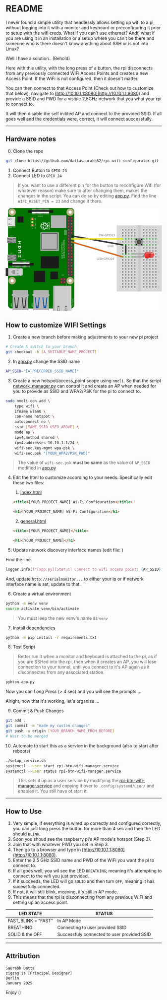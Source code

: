 # README

I never found a simple utility that headlessly allows setting up wifi to a pi, without logging into it with a monitor and keyboard or preconfiguring it prior to setup with the wifi creds. What if you can't use ethernet? Andf, what if you are using it in an installation or a setup where you can't be there and someone who is there doesn't know anything about SSH or is not into Linux? 

Well I have a solution.. (Behold)

Here with this utility, with the long press of a button, the rpi disconnects from any previously connected WiFi Access Points and creates a new Access Point. If the WiFi is not configured, then it doesn't matter. 

You can then connect to that Access Point (Check out how to customize that below), navigate to [http://10.10.1.1:8080](http://10.10.1.1:8080) and provide a SSID and PWD for a visible 2.5GHz network that you what your rpi to connect to. 

It will then disable the self initited AP and connect to the provided SSID. If all goes well and the credentials were, correct, it will connect successfully.

---

## Hardware notes

0. Clone the repo

```bash
git clone https://github.com/dattasaurabh82/rpi-wifi-configurator.git
```

1. Connect Button to  `GPIO 23 `
2. Connect LED to  `GPIO 24`

> If you want to use a different pin for the button to reconfigure Wifi (for whatever reason) make sure to after changing them, makes the changes in the script. You can do so by editing [app.py](app.py). Find the line `WIFI_RESET_PIN = 23` and change it there. 

![Wiring Diagram](assets/wiring.png)

## How to customize WIFI Settings

1. Create a new branch before making adjustments to your new pi project

```bash
# Create & switch to your branch
git checkout -b [A_SUITABLE_NAME_PROJECT]
```

2. In [app.py](app.py) change the SSID name

```bash
AP_SSID="[A_PREFERRED_SSID_NAME]"
```

3. Create a new hotspot/access_point scope using `nmcli`. So that the script [network_manager.py](wifi_config/network_manager.py) can control it and create an AP when needed for you to provide as SSID and WPA2/PSK for the pi to connect to.

```bash
sudo nmcli con add \
    type wifi \
    ifname wlan0 \
    con-name hotspot \
    autoconnect no \
    ssid [SAME_SSID_USED_ABOVE] \
    mode ap \
    ipv4.method shared \
    ipv4.addresses 10.10.1.1/24 \
    wifi-sec.key-mgmt wpa-psk \
    wifi-sec.psk "[YOUR_WPA2/PSK_PWD]"
```

> The value of `wifi-sec.psk` __must be same__ as the value of `AP_SSID` modified in [app.py](app.py)

4. Edit the html to customize according to your needs. Specifically edit these two files:
    
    1. [index.html](wifi_config/templates/index.html)

    ```html
    <title>[YOUR_PROJECT_NAME] Wi-Fi Configuration</title>
    ```

    ```html
    <h1>[YOUR_PROJECT_NAME] Wi-Fi Configuration</h1>
    ```

    2. [general.html](wifi_config/templates/general.html)

    ```html
    <title>[YOUR_PROJECT_NAME]</title>
    ```

    ```html
    <h1>[YOUR_PROJECT_NAME]</h1>
    ```

5. Update network discovery interface names (edit file: ) 

Find the line

```python
logger.info(f"[app.py][Status] Connect to wifi access point: {AP_SSID} and go to: http://serialmonitor.local:8080 or http://serialmonitor.lan :8080 to provide 2.5GHz Wifi credentials")
```

And, update `http://serialmonitor...` to either your ip or if network interface name is set, update to that. 


6. Create a virtual environment

```bash
python -m venv venv
source activate venv/bin/activate
```

> You must leep the new venv's name as `venv` 

7. Install dependencies

```bash
python -m pip install -r requirements.txt
```

8. Test Script

> Better run it when a monitor and keyboard is attached to the pi, as if you are SSHed into the rpi, then when it creates an AP, you will lose connection to your tunnel, until you connect to it's AP again as it disconnectes from any associated station.

```bash
pyhton app.py
```

Now you can _Long Press_ (> 4 sec) and you will see the prompts ...

Alright, now that it's working, let's organize ...

9. Commit & Push Changes

```bash
git add .
git commit -m "made my custom changes"
git push -u origin [YOUR_BRANCH_NAME_FROM_BEFORE]
# Wait to be merged
```

10. Automate to start this as a service in the background (also to start after reboots)

```bash
./setup_service.sh
systemctl --user start rpi-btn-wifi-manager.service
systemctl --user status rpi-btn-wifi-manager.service
```

> This sets it up as a user service by modifying the [rpi-btn-wifi-manager.service](rpi-btn-wifi-manager.service) and copying it over to `.config/systemd/user/` and enables it. 
You still have ot start it. 

---

## How to Use

1. Very simple, if everything is wired up correctly and configured correctly, you can just long press the button for more than 4 sec and then the LED should `BLINK`.
2. Soon you shoud see the raspberry pi's AP mode's hotspot (Step 3).
3. Join that with whatever PWD you set in Step 3.
4. Then go to a browser and type in [http://10.10.1.1:8080](http://10.10.1.1:8080).
5. Enter the 2.5 GHz SSID name and PWD of the WiFi you want the pi to connect to.
6. If all goes well, you wil see the LED `BREATHING`; meaning it's attempting to connect to the wifi you just provided.
7. If it succeeds, the LED will go `SOLID` and then turn `OFF`, meaning it has sucessfully connected. 
8. If not, it will still blink, meaning, it's still in AP mode.
9. This means that the rpi is disconnecting from any previous WIFI and setting up an access point. 


| LED STATE | STATUS |
|----------|----------|
| FAST_BLINK = "FAST" | In AP Mode |
| BREATHING | Connecting to user provided SSID |
| SOLID & the OFF| Successfuly connected to user provided SSID |

---

## Attribution

```text
Saurabh Datta
zigzag.is [Principal Designer]
Berlin
January 2025
```

Enjoy :)

